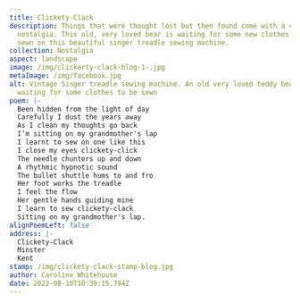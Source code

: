 ```yaml
---
title: Clickety-Clack
description: Things that were thought lost but then found come with a certain
  nostalgia. This old, very loved bear is waiting for some new clothes to be
  sewn on this beautiful singer treadle sewing machine.
collection: Nostalgia
aspect: landscape
image: /img/clickerty-clack-blog-1-.jpg
metaImage: /img/facebook.jpg
alt: Vintage Singer treadle sewing machine. An old very loved teddy bear sits
  waiting for some clothes to be sewn
poem: |-
  Been hidden from the light of day
  Carefully I dust the years away
  As I clean my thoughts go back
  I’m sitting on my grandmother's lap
  I learnt to sew on one like this
  I close my eyes clickety-click
  The needle chunters up and down 
  A rhythmic hypnotic sound
  The bullet shuttle hums to and fro
  Her foot works the treadle 
  I feel the flow
  Her gentle hands guiding mine 
  I learn to sew clickety-clack
  Sitting on my grandmother's lap.
alignPoemLeft: false
address: |-
  Clickety-Clack
  Minster
  Kent
stamp: /img/clickety-clack-stamp-blog.jpg
author: Caroline Whitehouse
date: 2022-08-10T10:39:15.794Z
---
```

